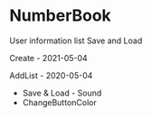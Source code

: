 # NumberBook
 User information list Save and Load

Create - 2021-05-04

AddList - 2020-05-04

+ Save & Load - Sound
+ ChangeButtonColor
